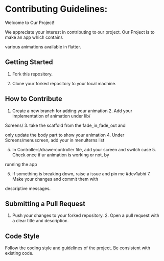 # Contributing Guidelines:

Welcome to Our Project!

We appreciate your interest in contributing to our project. Our Project is to make an app which contains

various animations available in flutter.

## Getting Started

1. Fork this repository.

2. Clone your forked repository to your local machine.

## How to Contribute

1. Create a new branch for adding your animation 2. Add your Implementation of animation under lib/

Screens/<Your animation name> 3. take the scaffold from the fade_in_fade_out and

only update the body part to show your animation 4. Under Screens/menuscreen, add your <animation name> in menulterns list

5. In Controllers/drawercontroller file, add your screen and switch case 5. Check once if ur animation is working or not, by

running the app

5. If something is breaking down, raise a issue and pin me #dev1abhi 7. Make your changes and commit them with

descriptive messages.

## Submitting a Pull Request

1. Push your changes to your forked repository. 2. Open a pull request with a clear title and description.

## Code Style

Follow the coding style and guidelines of the project. Be consistent with existing code.
